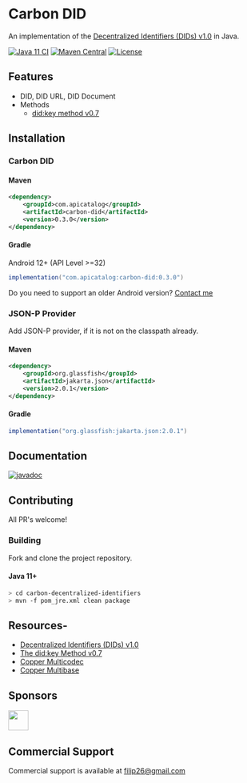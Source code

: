 # Carbon DID
An implementation of the [Decentralized Identifiers (DIDs) v1.0](https://www.w3.org/TR/did-core/) in Java.


[![Java 11 CI](https://github.com/filip26/carbon-decentralized-identifiers/actions/workflows/java11-build.yml/badge.svg)](https://github.com/filip26/carbon-decentralized-identifiers/actions/workflows/java11-build.yml)
[![Maven Central](https://img.shields.io/maven-central/v/com.apicatalog/carbon-did.svg?label=Maven%20Central)](https://search.maven.org/search?q=g:com.apicatalog%20AND%20a:carbon-did)
[![License](https://img.shields.io/badge/License-Apache%202.0-blue.svg)](https://opensource.org/licenses/Apache-2.0)


## Features

* DID, DID URL, DID Document
* Methods
  * [did:key method v0.7](https://w3c-ccg.github.io/did-method-key/)

## Installation

### Carbon DID

#### Maven

```xml
<dependency>
    <groupId>com.apicatalog</groupId>
    <artifactId>carbon-did</artifactId>
    <version>0.3.0</version>
</dependency>

```

#### Gradle 

Android 12+ (API Level >=32)


```gradle
implementation("com.apicatalog:carbon-did:0.3.0")
```

Do you need to support an older Android version? [Contact me](mailto:filip26@gmail.com)


### JSON-P Provider

Add JSON-P provider, if it is not on the classpath already.

#### Maven

```xml
<dependency>
    <groupId>org.glassfish</groupId>
    <artifactId>jakarta.json</artifactId>
    <version>2.0.1</version>
</dependency>
```

#### Gradle

```gradle
implementation("org.glassfish:jakarta.json:2.0.1")
```


## Documentation

[![javadoc](https://javadoc.io/badge2/com.apicatalog/carbon-did/javadoc.svg)](https://javadoc.io/doc/com.apicatalog/carbon-did)


## Contributing

All PR's welcome!


### Building

Fork and clone the project repository.

#### Java 11+
```bash
> cd carbon-decentralized-identifiers
> mvn -f pom_jre.xml clean package
```

## Resources- 
- [Decentralized Identifiers (DIDs) v1.0](https://www.w3.org/TR/did-core/)
- [The did:key Method v0.7](https://w3c-ccg.github.io/did-method-key/)
- [Copper Multicodec](https://github.com/filip26/copper-multicodec)
- [Copper Multibase](https://github.com/filip26/copper-multibase)

## Sponsors

<a href="https://github.com/digitalbazaar">
  <img src="https://avatars.githubusercontent.com/u/167436?s=200&v=4" width="40" />
</a> 

## Commercial Support
Commercial support is available at filip26@gmail.com


